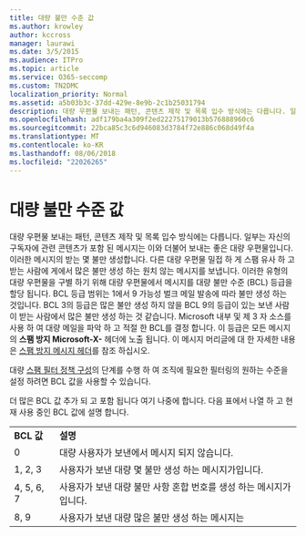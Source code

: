 ```yaml
---
title: 대량 불만 수준 값
ms.author: krowley
author: kccross
manager: laurawi
ms.date: 3/5/2015
ms.audience: ITPro
ms.topic: article
ms.service: O365-seccomp
ms.custom: TN2DMC
localization_priority: Normal
ms.assetid: a5b03b3c-37dd-429e-8e9b-2c1b25031794
description: 대량 우편물 보내는 패턴, 콘텐츠 제작 및 목록 입수 방식에는 다릅니다. 일부는 자신의 구독자에 관련 콘텐츠가 포함 된 메시지는 이와 더불어 보내는 좋은 대량 우편물입니다. 이러한 메시지의 받는 몇 불만 생성합니다. 다른 대량 우편물 밀접 하 게 스팸 유사 하 고 받는 사람에 게에서 많은 불만 생성 하는 원치 않는 메시지를 보냅니다. 이러한 유형의 대량 우편물을 구별 하기 위해 대량 우편물에서 메시지를 대량 불만 수준 (BCL) 등급을 할당 됩니다. BCL 등급 범위는 1에서 9 가능성 벌크 메일 발송에 따라 불만 생성 하는 것입니다. BCL 3의 등급은 많은 불만 생성 하지 않을 BCL 9의 등급이 있는 보낸 사람이 받는 사람에서 많은 불만 생성 하는 것 같습니다. Microsoft 내부 및 제 3 자 소스를 사용 하 여 대량 메일을 파악 하 고 적절 한 BCL를 결정 합니다. 이 등급은 모든 메시지의 스팸 방지 Microsoft-X-헤더에 노출 됩니다. 이 메시지 머리글에 대 한 자세한 내용은 스팸 방지 메시지 헤더를 참조 하십시오.
ms.openlocfilehash: adf179ba4a309f2ed22275179013b576888960c6
ms.sourcegitcommit: 22bca85c3c6d946083d3784f72e886c068d49f4a
ms.translationtype: MT
ms.contentlocale: ko-KR
ms.lasthandoff: 08/06/2018
ms.locfileid: "22026265"
---
```

# <a name="bulk-complaint-level-values"></a>대량 불만 수준 값

대량 우편물 보내는 패턴, 콘텐츠 제작 및 목록 입수 방식에는 다릅니다. 일부는 자신의 구독자에 관련 콘텐츠가 포함 된 메시지는 이와 더불어 보내는 좋은 대량 우편물입니다. 이러한 메시지의 받는 몇 불만 생성합니다. 다른 대량 우편물 밀접 하 게 스팸 유사 하 고 받는 사람에 게에서 많은 불만 생성 하는 원치 않는 메시지를 보냅니다. 이러한 유형의 대량 우편물을 구별 하기 위해 대량 우편물에서 메시지를 대량 불만 수준 (BCL) 등급을 할당 됩니다. BCL 등급 범위는 1에서 9 가능성 벌크 메일 발송에 따라 불만 생성 하는 것입니다. BCL 3의 등급은 많은 불만 생성 하지 않을 BCL 9의 등급이 있는 보낸 사람이 받는 사람에서 많은 불만 생성 하는 것 같습니다. Microsoft 내부 및 제 3 자 소스를 사용 하 여 대량 메일을 파악 하 고 적절 한 BCL를 결정 합니다. 이 등급은 모든 메시지의 **스팸 방지 Microsoft-X-** 헤더에 노출 됩니다. 이 메시지 머리글에 대 한 자세한 내용은 [스팸 방지 메시지 헤더](anti-spam-message-headers.md)를 참조 하십시오. 
  
대량 [스팸 필터 정책 구성](configure-your-spam-filter-policies.md)의 단계를 수행 하 여 조직에 필요한 필터링의 원하는 수준을 설정 하려면 BCL 값을 사용할 수 있습니다.
  
더 많은 BCL 값 추가 되 고 포함 됩니다 여기 나중에 합니다. 다음 표에서 나열 하 고 현재 사용 중인 BCL 값에 설명 합니다.
  
|||
|:-----|:-----|
|**BCL 값** <br/> |**설명** <br/> |
|0  <br/> |대량 사용자가 보낸에서 메시지 되지 않습니다.  <br/> |
|1, 2, 3  <br/> |사용자가 보낸 대량 몇 불만 생성 하는 메시지가입니다.  <br/> |
|4, 5, 6, 7  <br/> |사용자가 보낸 대량 불만 사항 혼합 번호를 생성 하는 메시지가입니다.  <br/> |
|8, 9  <br/> |사용자가 보낸 대량 많은 불만 생성 하는 메시지는  <br/> |
   

